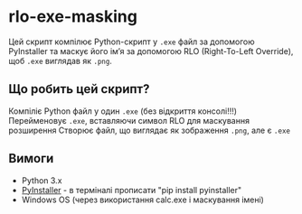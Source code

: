 # rlo-exe-masking

Цей скрипт компілює Python-скрипт у `.exe` файл за допомогою PyInstaller та маскує його ім’я за допомогою RLO (Right-To-Left Override), щоб `.exe` виглядав як `.png`.

## Що робить цей скрипт?

Компіліє Python файл у один `.exe` (без відкриття консолі!!!)
Перейменовує `.exe`, вставляючи символ RLO для маскування розширення
Створює файл, що виглядає як зображення `.png`, але є `.exe`

## Вимоги

- Python 3.x  
- [PyInstaller](https://www.pyinstaller.org/) - в терміналі прописати "pip install pyinstaller"
- Windows OS (через використання calc.exe і маскування імені)
